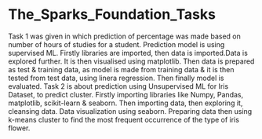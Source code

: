 # The_Sparks_Foundation_Tasks
Task 1 was given in which prediction of percentage was made based on number of hours of studies for a student.
Prediction model is using supervised ML.
Firstly libraries are imported, then data is imported.Data is explored further.
It is then visualised using matplotlib.
Then data is prepared as test & training data, as model is made from training data & it is then tested from test data, using linera regression.
Then finally model is evaluated. 
Task 2 is about prediction using Unsupervised ML for Iris Dataset, to predict cluster.
Firstly importing libraries like Numpy, Pandas, matplotlib, scikit-learn & seaborn.
Then importing data, then exploring it, cleansing data. Data visualization using seaborn.
Preparing data then using k-means cluster to find the most frequent occurrence of the type of iris flower.
